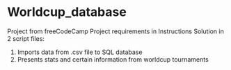 # Worldcup_database
Project from freeCodeCamp
Project requirements in Instructions
Solution in 2 script files:
1. Imports data from .csv file to SQL database
2. Presents stats and certain information from worldcup tournaments
